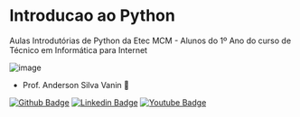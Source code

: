 # Introducao ao Python
Aulas Introdutórias de Python da Etec MCM - Alunos do 1º Ano do curso de Técnico em Informática para Internet

![image](https://github.com/ProfAndersonVanin/IntroducaoPython/assets/53703505/8054ff6e-39e2-4a14-9241-d5a107930f97)

- Prof. Anderson Silva Vanin :rocket:
  
[![Github Badge](https://img.shields.io/badge/-Github-000?style=flat-square&logo=Github&logoColor=white&link=https://github.com/profandersonvanin)](https://github.com/profandersonvanin)
[![Linkedin Badge](https://img.shields.io/badge/-LinkedIn-blue?style=flat-square&logo=Linkedin&logoColor=white&link=https://www.linkedin.com/in/anderson-vanin/)](https://www.linkedin.com/in/anderson-vanin/)
[![Youtube Badge](https://img.shields.io/badge/-YouTube-ff0000?style=flat-square&labelColor=ff0000&logo=youtube&logoColor=white&link=https://www.youtube.com/@andersonvanin7402/featured)](https://www.youtube.com/@andersonvanin7402/featured)
